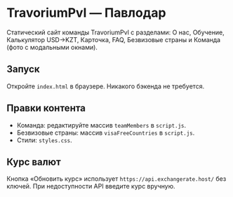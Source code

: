 # TravoriumPvl — Павлодар

Статический сайт команды TravoriumPvl с разделами: О нас, Обучение, Калькулятор USD→KZT, Карточка, FAQ, Безвизовые страны и Команда (фото с модальными окнами).

## Запуск
Откройте `index.html` в браузере. Никакого бэкенда не требуется.

## Правки контента
- Команда: редактируйте массив `teamMembers` в `script.js`.
- Безвизовые страны: массив `visaFreeCountries` в `script.js`.
- Стили: `styles.css`.

## Курс валют
Кнопка «Обновить курс» использует `https://api.exchangerate.host/` без ключей. При недоступности API введите курс вручную.